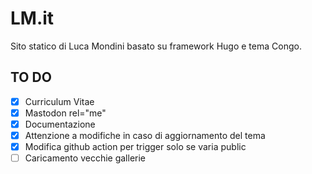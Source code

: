 # LM.it

Sito statico di Luca Mondini basato su framework Hugo e tema Congo.

## TO DO

- [X] Curriculum Vitae
- [X] Mastodon rel="me"
- [X] Documentazione
- [X] Attenzione a modifiche in caso di aggiornamento del tema
- [X] Modifica github action per trigger solo se varia public
- [ ] Caricamento vecchie gallerie
